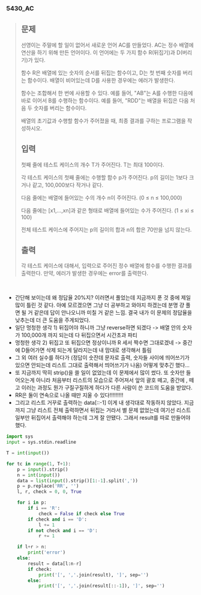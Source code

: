 ### 5430_AC

> ## 문제
>
> 선영이는 주말에 할 일이 없어서 새로운 언어 AC를 만들었다. AC는 정수 배열에 연산을 하기 위해 만든 언어이다. 이 언어에는 두 가지 함수 R(뒤집기)과 D(버리기)가 있다.
>
> 함수 R은 배열에 있는 숫자의 순서를 뒤집는 함수이고, D는 첫 번째 숫자를 버리는 함수이다. 배열이 비어있는데 D를 사용한 경우에는 에러가 발생한다.
>
> 함수는 조합해서 한 번에 사용할 수 있다. 예를 들어, "AB"는 A를 수행한 다음에 바로 이어서 B를 수행하는 함수이다. 예를 들어, "RDD"는 배열을 뒤집은 다음 처음 두 숫자를 버리는 함수이다.
>
> 배열의 초기값과 수행할 함수가 주어졌을 때, 최종 결과를 구하는 프로그램을 작성하시오.
>
> ## 입력
>
> 첫째 줄에 테스트 케이스의 개수 T가 주어진다. T는 최대 100이다.
>
> 각 테스트 케이스의 첫째 줄에는 수행할 함수 p가 주어진다. p의 길이는 1보다 크거나 같고, 100,000보다 작거나 같다.
>
> 다음 줄에는 배열에 들어있는 수의 개수 n이 주어진다. (0 ≤ n ≤ 100,000)
>
> 다음 줄에는 [x1,...,xn]과 같은 형태로 배열에 들어있는 수가 주어진다. (1 ≤ xi ≤ 100)
>
> 전체 테스트 케이스에 주어지는 p의 길이의 합과 n의 합은 70만을 넘지 않는다.
>
> ## 출력
>
> 각 테스트 케이스에 대해서, 입력으로 주어진 정수 배열에 함수를 수행한 결과를 출력한다. 만약, 에러가 발생한 경우에는 error를 출력한다.

<br>

- 간단해 보이는데 왜 정답율 20%지? 이러면서 풀었는데 지금까지 푼 것 중에 제일 많이 틀린 것 같다. 아예 모르겠으면 그냥 더 공부하고 와야지 하겠는데 분명 걍 풀면 될 거 같은데 답이 안나오니까 미칠 거 같은 느낌. 결국 내가 이 문제의 정답율을 낮추는데 더 큰 도움을 주게되었다.
- 일단 멍청한 생각 1) 뒤집어야 하니까 그냥 reverse하면 되겠다 -> 배열 안의 숫자가 100,000개 까지 되는데 다 뒤집으면서 시간초과 파티
- 멍청한 생각 2) 뒤집고 또 뒤집으면 정상이니까 R 세서 짝수면 그대로겠네 -> 중간에 D들어가면 삭제 되는게 달라지는데 내 맘대로 생각해서 틀림
- 그 외 여러 실수를 하다가 (정답이 숫잔데 문자로 출력, 숫자들 사이에 띄어쓰기가 있으면 안되는데 리스트 그대로 출력해서 띄어쓰기가 나옴) 어떻게 맞추긴 했다...
- 또 지금까지 딱히 strip()을 쓸 일이 없었는데 이 문제에서 많이 썼다. 또 숫자만 들어오는게 아니라 처음부터 리스트의 모습으로 주어져서 앞의 괄호 떼고, 중간에 , 떼고 이러는 과정도 뭔가 구질구질하게 하다가 다른 사람이 쓴 코드의 도움을 받았다.
- RR은 둘이 연속으로 나올 때만 지울 수 있다!!!!!!!!!
- 그리고 리스트 거꾸로 출력하는 data[::-1] 이게 내 생각대로 작동하지 않았다. 지금까지 그냥 리스트 전체 출력하면서 뒤집는 거라서 별 문제 없었는데 여기선 리스트 일부만 뒤집어서 출력해야 하는데 그게 잘 안됐다. 그래서 result를 따로 만들어야 했다.

```python
import sys
input = sys.stdin.readline

T = int(input())

for tc in range(1, T+1):
    p = input().strip()
    n = int(input())
    data = list(input().strip()[1:-1].split(','))
    p = p.replace('RR', '')
    l, r, check = 0, 0, True

    for i in p:
        if i == 'R':
            check = False if check else True
        if check and i == 'D':
            l += 1
        if not check and i == 'D':
            r += 1

    if l+r > n:
        print('error')
    else:
        result = data[l:n-r]
        if check:
            print('[', ','.join(result), ']', sep='')
        else:
            print('[', ','.join(result[::-1]), ']', sep='')
```

